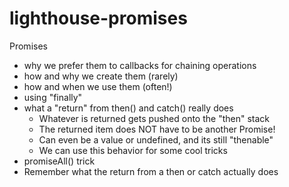 # lighthouse-promises

 Promises
- why we prefer them to callbacks for chaining operations
- how and why we create them (rarely)
- how and when we use them (often!)
- using "finally"
- what a "return" from then() and catch() really does
	- Whatever is returned gets pushed onto the "then" stack 
	- The returned item does NOT have to be another Promise!
	- Can even be a value or undefined, and its still "thenable"
	- We can use this behavior for some cool tricks
- promiseAll() trick
- Remember what the return from a then or catch actually does
